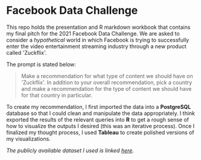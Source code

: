 # Facebook Data Challenge
This repo holds the presentation and R markdown workbook that contains my final pitch for the 2021 Facebook Data Challenge. We are asked to consider a *hypothetical* world in which Facebook is trying to successfully enter the video entertainment streaming industry through a new product called 'Zuckflix'. 

The prompt is stated below: 
> Make a recommendation for what type of content we should have on 'Zuckflix'. In addition to your overall recommendation, pick a country and make a recommendation for the type of content we should have for that country in particular.

To create my recommendation, I first imported the data into a **PostgreSQL** database so that I could clean and manipulate the data appropriately. I think exported the results of the relevant queries into **R** to get a rough sense of how to visualize the outputs I desired (this was an iterative process). Once I finalized my thought process, I used **Tableau** to create polished versions of my visualizations. 


*The publicly available dataset I used is linked [here](https://www.kaggle.com/shivamb/netflix-shows)*. 
